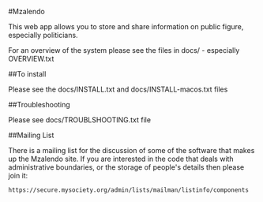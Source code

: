#Mzalendo

This web app allows you to store and share information on public figure,
especially politicians.

For an overview of the system please see the files in docs/ - especially
OVERVIEW.txt

##To install

Please see the docs/INSTALL.txt and docs/INSTALL-macos.txt files

##Troubleshooting

Please see docs/TROUBLSHOOTING.txt file

##Mailing List

There is a mailing list for the discussion of some of the software that makes up
the Mzalendo site. If you are interested in the code that deals with
administrative boundaries, or the storage of people's details then please join
it:

    https://secure.mysociety.org/admin/lists/mailman/listinfo/components
